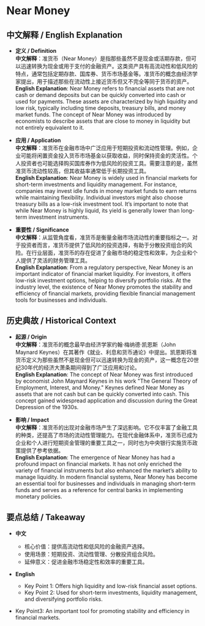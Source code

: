 # Near Money

## 中文解释 / English Explanation

* **定义 / Definition**  
  **中文解释**：准货币（Near Money）是指那些虽然不是现金或活期存款，但可以迅速转换为现金或用于支付的金融资产。这类资产具有高流动性和低风险的特点，通常包括定期存款、国库券、货币市场基金等。准货币的概念由经济学家提出，用于描述那些在流动性上接近货币但又不完全等同于货币的资产。  
  **English Explanation**: Near Money refers to financial assets that are not cash or demand deposits but can be quickly converted into cash or used for payments. These assets are characterized by high liquidity and low risk, typically including time deposits, treasury bills, and money market funds. The concept of Near Money was introduced by economists to describe assets that are close to money in liquidity but not entirely equivalent to it.

* **应用 / Application**  
  **中文解释**：准货币在金融市场中广泛应用于短期投资和流动性管理。例如，企业可能将闲置资金投入货币市场基金以获取收益，同时保持资金的灵活性。个人投资者也可能选择购买国库券作为低风险的投资工具。需要注意的是，虽然准货币流动性较高，但其收益率通常低于长期投资工具。  
  **English Explanation**: Near Money is widely used in financial markets for short-term investments and liquidity management. For instance, companies may invest idle funds in money market funds to earn returns while maintaining flexibility. Individual investors might also choose treasury bills as a low-risk investment tool. It’s important to note that while Near Money is highly liquid, its yield is generally lower than long-term investment instruments.

* **重要性 / Significance**  
  **中文解释**：从监管角度看，准货币是衡量金融市场流动性的重要指标之一。对于投资者而言，准货币提供了低风险的投资选择，有助于分散投资组合的风险。在行业层面，准货币的存在促进了金融市场的稳定性和效率，为企业和个人提供了灵活的财务管理工具。  
  **English Explanation**: From a regulatory perspective, Near Money is an important indicator of financial market liquidity. For investors, it offers low-risk investment options, helping to diversify portfolio risks. At the industry level, the existence of Near Money promotes the stability and efficiency of financial markets, providing flexible financial management tools for businesses and individuals.

## 历史典故 / Historical Context

* **起源 / Origin**  
  **中文解释**：准货币的概念最早由经济学家约翰·梅纳德·凯恩斯（John Maynard Keynes）在其著作《就业、利息和货币通论》中提出。凯恩斯将准货币定义为那些虽然不是现金但可以迅速转换为现金的资产，这一概念在20世纪30年代的经济大萧条期间得到了广泛应用和讨论。  
  **English Explanation**: The concept of Near Money was first introduced by economist John Maynard Keynes in his work "The General Theory of Employment, Interest, and Money." Keynes defined Near Money as assets that are not cash but can be quickly converted into cash. This concept gained widespread application and discussion during the Great Depression of the 1930s.

* **影响 / Impact**  
  **中文解释**：准货币的出现对金融市场产生了深远影响。它不仅丰富了金融工具的种类，还提高了市场的流动性管理能力。在现代金融体系中，准货币已成为企业和个人进行短期资金管理的重要工具之一，同时也为中央银行实施货币政策提供了参考依据。  
  **English Explanation**: The emergence of Near Money has had a profound impact on financial markets. It has not only enriched the variety of financial instruments but also enhanced the market’s ability to manage liquidity. In modern financial systems, Near Money has become an essential tool for businesses and individuals in managing short-term funds and serves as a reference for central banks in implementing monetary policies.

## 要点总结 / Takeaway

* **中文**  
  - 核心价值：提供高流动性和低风险的金融资产选择。
  - 使用场景：短期投资、流动性管理、分散投资组合风险。
  - 延伸意义：促进金融市场稳定性和效率的重要工具。

* **English**  
  - Key Point 1: Offers high liquidity and low-risk financial asset options.
  - Key Point 2: Used for short-term investments, liquidity management, and diversifying portfolio risks.
- Key Point3: An important tool for promoting stability and efficiency in financial markets.